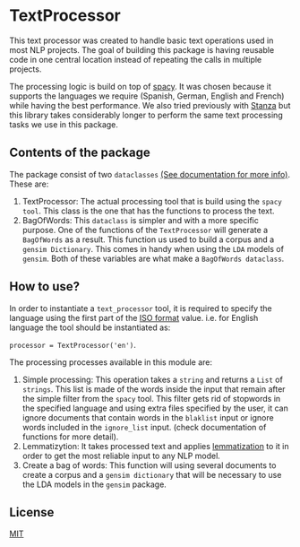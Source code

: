 # TextProcessor
This text processor was created to handle basic text operations used in most NLP projects. The goal of building this package is having reusable code in one central location instead of repeating the calls in multiple projects. 

The processing logic is build on top of <a href="https://spacy.io">spacy</a>. It was chosen because it supports the languages we require (Spanish, German, English and French) while having the best performance. We also tried previously with <a href="https://stanfordnlp.github.io/stanza/">Stanza</a> but this library takes considerably longer to perform the same text processing tasks we use in this package.

## Contents of the package
The package consist of two `dataclasses` <a href="https://docs.python.org/3/library/dataclasses.html">(See documentation for more info)</a>. These are:
1. TextProcessor: The actual processing tool that is build using the `spacy tool`. This class is the one that has the functions to process the text.
2. BagOfWords: This `dataclass` is simpler and with a more specific purpose. One of the functions of the `TextProcessor` will generate a `BagOfWords` as a result. This function us used to build a corpus and a `gensim Dictionary`. This comes in handy when using the `LDA` models of `gensim`. Both of these variables are what make a `BagOfWords dataclass`.

## How to use?

In order to instantiate a `text_processor` tool, it is required to specify the language using the first part of the <a href="http://www.lingoes.net/en/translator/langcode.htm">ISO format</a> value. i.e. for English language the tool should be instantiated as:

`processor = TextProcessor('en')`.

The processing processes available in this module are:
1. Simple processing: This operation takes a `string` and returns a `List` of `strings`. This list is made of the words inside the input that remain after the simple filter from the `spacy` tool. This filter gets rid of stopwords in the specified language and using extra files specified by the user, it can ignore documents that contain words in the `blaklist` input or ignore words included in the `ignore_list` input. (check documentation of functions for more detail).
2. Lemmatizytion: It takes processed text and applies <a href="https://en.wikipedia.org/wiki/Lemmatisation">lemmatization</a> to it in order to get the most reliable input to any NLP model.
3. Create a bag of words: This function will using several documents to create a corpus and a `gensim dictionary` that will be necessary to use the LDA models in the `gensim` package.


## License
<a href="https://choosealicense.com/licenses/mit/">MIT</a>
